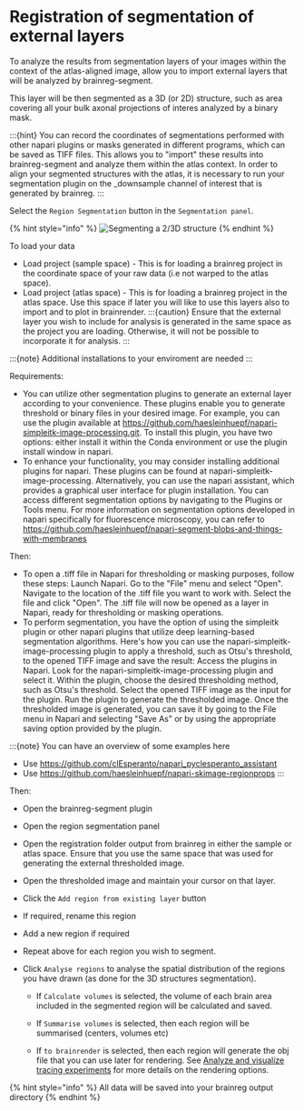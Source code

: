 # Registration of segmentation of external layers

To analyze the results from segmentation layers of your images within the context of the atlas-aligned image, allow you to import external layers that will be analyzed by brainreg-segment.

This layer will be then segmented as a 3D \(or 2D\) structure, such as area covering all your bulk axonal projections of interes analyzed by a binary mask.  

:::{hint}
You can record the coordinates of segmentations performed with other napari plugins or masks generated in different programs, which can be saved as TIFF files. This allows you to "import" these results into brainreg-segment and analyze them within the atlas context. In order to align your segmented structures with the atlas, it is necessary to run your segmentation plugin on the _downsample channel of interest that is generated by brainreg. 
:::

Select the `Region Segmentation` button in the `Segmentation panel`.

{% hint style="info" %}
![Segmenting a 2/3D structure](../../.gitbook/assets/region_seg%20%281%29.png)
{% endhint %}

To load your data

* Load project (sample space) - This is for loading a brainreg project in the coordinate space of your raw data (i.e not warped to the atlas space). 
* Load project (atlas space) - This is for loading a brainreg project in the atlas space. Use this space if later you will like to use this layers also to import and to plot in brainrender.
:::{caution}
Ensure that the external layer you wish to include for analysis is generated in the same space as the project you are loading. Otherwise, it will not be possible to incorporate it for analysis.
:::

:::{note}
Additional installations to your enviroment are needed
:::

Requirements:
* You can utilize other segmentation plugins to generate an external layer according to your convenience. These plugins enable you to generate threshold or binary files in your desired image. For example, you can use the plugin available at https://github.com/haesleinhuepf/napari-simpleitk-image-processing.git. To install this plugin, you have two options: either install it within the Conda environment or use the plugin install window in napari.
* To enhance your functionality, you may consider installing additional plugins for napari. These plugins can be found at napari-simpleitk-image-processing. Alternatively, you can use the napari assistant, which provides a graphical user interface for plugin installation. You can access different segmentation options by navigating to the Plugins or Tools menu. For more information on segmentation options developed in napari specifically for fluorescence microscopy, you can refer to https://github.com/haesleinhuepf/napari-segment-blobs-and-things-with-membranes

Then: 
* To open a .tiff file in Napari for thresholding or masking purposes, follow these steps:
Launch Napari.
Go to the "File" menu and select "Open".
Navigate to the location of the .tiff file you want to work with.
Select the file and click "Open".
The .tiff file will now be opened as a layer in Napari, ready for thresholding or masking operations.
* To perform segmentation, you have the option of using the simpleitk plugin or other napari plugins that utilize deep learning-based segmentation algorithms. Here's how you can use the napari-simpleitk-image-processing plugin to apply a threshold, such as Otsu's threshold, to the opened TIFF image and save the result:
Access the plugins in Napari.
Look for the napari-simpleitk-image-processing plugin and select it.
Within the plugin, choose the desired thresholding method, such as Otsu's threshold.
Select the opened TIFF image as the input for the plugin.
Run the plugin to generate the thresholded image.
Once the thresholded image is generated, you can save it by going to the File menu in Napari and selecting "Save As" or by using the appropriate saving option provided by the plugin.        

:::{note}
You can have an overview of some examples here 
* Use https://github.com/clEsperanto/napari_pyclesperanto_assistant
* Use https://github.com/haesleinhuepf/napari-skimage-regionprops
:::

Then:
* Open the brainreg-segment plugin
* Open the region segmentation panel
* Open the registration folder output from brainreg in either the sample or atlas space. Ensure that you use the same space that was used for generating the external thresholded image.
* Open the thresholded image and maintain your cursor on that layer.
* Click the `Add region from existing layer` button
* If required, rename this region 


* Add a new region if required 
* Repeat above for each region you wish to segment.
* Click `Analyse regions` to analyse the spatial distribution of the regions you have drawn (as done for the 3D structures segmentation).
  * If `Calculate volumes` is selected, the volume of each brain area included in the segmented region will be calculated and saved.
  * If `Summarise volumes` is selected, then each region will be summarised \(centers, volumes etc\)

  * If `to brainrender` is selected, then each region will generate the obj file that you can use later for rendering. See [Analyze and visualize tracing experiments](/tutorials/tracing-tracking) for more details on the rendering options.

{% hint style="info" %}
All data will be saved into your brainreg output directory
{% endhint %}
